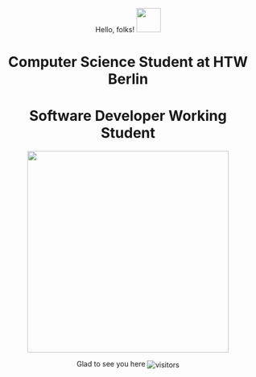 <p align="center"> Hello, folks! <img src="https://raw.githubusercontent.com/MartinHeinz/MartinHeinz/master/wave.gif" height="48" width="48">
</p>

<h1 align="center">Computer Science Student at HTW Berlin</h1>
<h1 align="center">Software Developer Working Student</h1>


<p align="center">
  
<img align="center" width="400px" src="https://user-images.githubusercontent.com/76268251/117589418-a4b47f00-b129-11eb-901d-3356d42cb8d2.png" />
  </p>

<p align="center">
   Glad to see you here
   <img align="center" alt="visitors" src="https://gpvc.arturio.dev/naaaggi" />
</p>




<!-- - 🔭 I’m currently working on ...
- 🌱 I’m currently learning ...
- 👯 I’m looking to collaborate on ...
- 🤔 I’m looking for help with ...
- 💬 Ask me about ...
- 📫 How to reach me: ...
- 😄 Pronouns: ...
- ⚡ Fun fact: ...
-->
